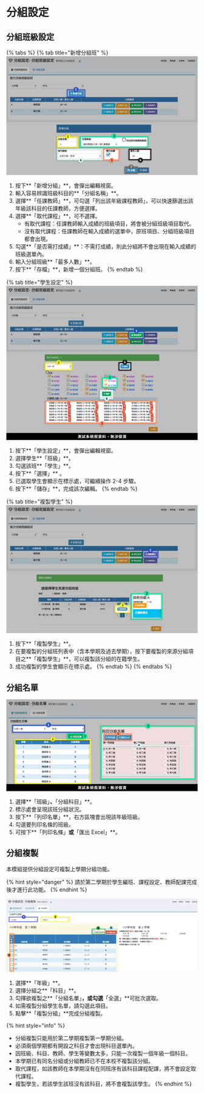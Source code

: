 # 分組設定

## 分組班級設定

{% tabs %}
{% tab title="新增分組班" %}
![](../.gitbook/assets/elective-set1.png)

1. 按下**「新增分組」**，會彈出編輯視窗。
2. 輸入容易辨識班級科目的**「分組名稱」**。
3. 選擇**「任課教師」**，可勾選「列出該年級課程教師」，可以快速篩選出該年級該科目的任課教師，方便選擇。
4. 選擇**「取代課程」**，可不選擇。
   * 有取代課程：任課教師輸入成績的班級項目，將會被分組班級項目取代。
   * 沒有取代課程：任課教師在輸入成績的選單中，原班項目、分組班級項目都會出現。
5. 勾選**「是否需打成績」**：不需打成績，則此分組將不會出現在輸入成績的班級選單內。
6. 輸入分組班級**「最多人數」**。
7. 按下**「存檔」**，新增一個分組班。
{% endtab %}

{% tab title="學生設定" %}
![](../.gitbook/assets/elective-set2.png)

1. 按下**「學生設定」**，會彈出編輯視窗。
2. 選擇學生**「班級」**。
3. 勾選該班**「學生」**。
4. 按下**「選擇」**
   。
5. 已選取學生會顯示在標示處，可繼續操作 2-4 步驟。
6. 按下**「儲存」**，完成該次編輯。
{% endtab %}

{% tab title="複製學生" %}
![](../.gitbook/assets/elective-set3.png)

1. 按下**「複製學生」**。
2. 在要複製的分組班列表中（含本學期及過去學期），按下要複製的來源分組項目之**「複製學生」**，可以複製該分組的在籍學生。
3. 成功複製的學生會顯示在標示處。
{% endtab %}
{% endtabs %}

## 分組名單

![](../.gitbook/assets/elec-stud-list.png)

1. 選擇**「班級」**、**「分組科目」**。
2. 標示處會呈現該班分組狀況。
3. 按下**「列印名單」**，右方區塊會出現該年級班級。
4. 勾選要列印名條的班級。
5. 可按下**「列印名條」**或**「匯出 Excel」**。

## 分組複製

本模組提供分組設定可複製上學期分組功能。

{% hint style="danger" %}
請於第二學期於學生編班、課程設定、教師配課完成後才進行此功能。
{% endhint %}

![分組複製只能用於第二學期複製第一學期分組](../.gitbook/assets/elective-copy.png)

1. 選擇**「年級」**。
2. 選擇分組之**「科目」**。
3. 勾擇欲複製之**「分組名單」**，或勾選**「全選」**可批次選取。
4. 如需複製分組學生名單，請勾選此項目。
5. 點擊**「複製分組」**完成分組複製。

{% hint style="info" %}
* 分組複製只能用於第二學期複製第一學期分組。
* 必須兩個學期都有開設之科目才會出現科目選單內。
* 因班級、科目、教師、學生等變數太多，只能一次複製一個年級一個科目。
* 本學期已有同名分組或分組教師已不在本校不複製該分組。
* 取代課程，如該教師在本學期沒有在同班序有該科目課程配課，將不會設定取代課程。
* 複製學生，若該學生該班沒有該科目，將不會複製該學生。
{% endhint %}
